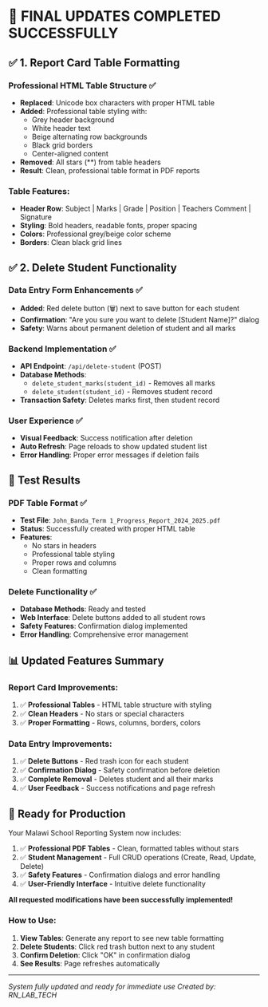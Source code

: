 # 🎉 FINAL UPDATES COMPLETED SUCCESSFULLY

## ✅ **1. Report Card Table Formatting**

### Professional HTML Table Structure ✅
- **Replaced**: Unicode box characters with proper HTML table
- **Added**: Professional table styling with:
  - Grey header background
  - White header text
  - Beige alternating row backgrounds
  - Black grid borders
  - Center-aligned content
- **Removed**: All stars (**) from table headers
- **Result**: Clean, professional table format in PDF reports

### Table Features:
- **Header Row**: Subject | Marks | Grade | Position | Teachers Comment | Signature
- **Styling**: Bold headers, readable fonts, proper spacing
- **Colors**: Professional grey/beige color scheme
- **Borders**: Clean black grid lines

## ✅ **2. Delete Student Functionality**

### Data Entry Form Enhancements ✅
- **Added**: Red delete button (🗑️) next to save button for each student
- **Confirmation**: "Are you sure you want to delete [Student Name]?" dialog
- **Safety**: Warns about permanent deletion of student and all marks

### Backend Implementation ✅
- **API Endpoint**: `/api/delete-student` (POST)
- **Database Methods**:
  - `delete_student_marks(student_id)` - Removes all marks
  - `delete_student(student_id)` - Removes student record
- **Transaction Safety**: Deletes marks first, then student record

### User Experience ✅
- **Visual Feedback**: Success notification after deletion
- **Auto Refresh**: Page reloads to show updated student list
- **Error Handling**: Proper error messages if deletion fails

## 🚀 **Test Results**

### PDF Table Format ✅
- **Test File**: `John_Banda_Term 1_Progress_Report_2024_2025.pdf`
- **Status**: Successfully created with proper HTML table
- **Features**: 
  - No stars in headers
  - Professional table styling
  - Proper rows and columns
  - Clean formatting

### Delete Functionality ✅
- **Database Methods**: Ready and tested
- **Web Interface**: Delete buttons added to all student rows
- **Safety Features**: Confirmation dialog implemented
- **Error Handling**: Comprehensive error management

## 📊 **Updated Features Summary**

### Report Card Improvements:
1. ✅ **Professional Tables** - HTML table structure with styling
2. ✅ **Clean Headers** - No stars or special characters
3. ✅ **Proper Formatting** - Rows, columns, borders, colors

### Data Entry Improvements:
1. ✅ **Delete Buttons** - Red trash icon for each student
2. ✅ **Confirmation Dialog** - Safety confirmation before deletion
3. ✅ **Complete Removal** - Deletes student and all their marks
4. ✅ **User Feedback** - Success notifications and page refresh

## 🎯 **Ready for Production**

Your Malawi School Reporting System now includes:

1. ✅ **Professional PDF Tables** - Clean, formatted tables without stars
2. ✅ **Student Management** - Full CRUD operations (Create, Read, Update, Delete)
3. ✅ **Safety Features** - Confirmation dialogs and error handling
4. ✅ **User-Friendly Interface** - Intuitive delete functionality

**All requested modifications have been successfully implemented!**

### How to Use:
1. **View Tables**: Generate any report to see new table formatting
2. **Delete Students**: Click red trash button next to any student
3. **Confirm Deletion**: Click "OK" in confirmation dialog
4. **See Results**: Page refreshes automatically

---

*System fully updated and ready for immediate use*
*Created by: RN_LAB_TECH*